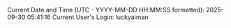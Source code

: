 Current Date and Time (UTC - YYYY-MM-DD HH:MM:SS formatted): 2025-09-30 05:41:16
Current User's Login: luckyaiman
